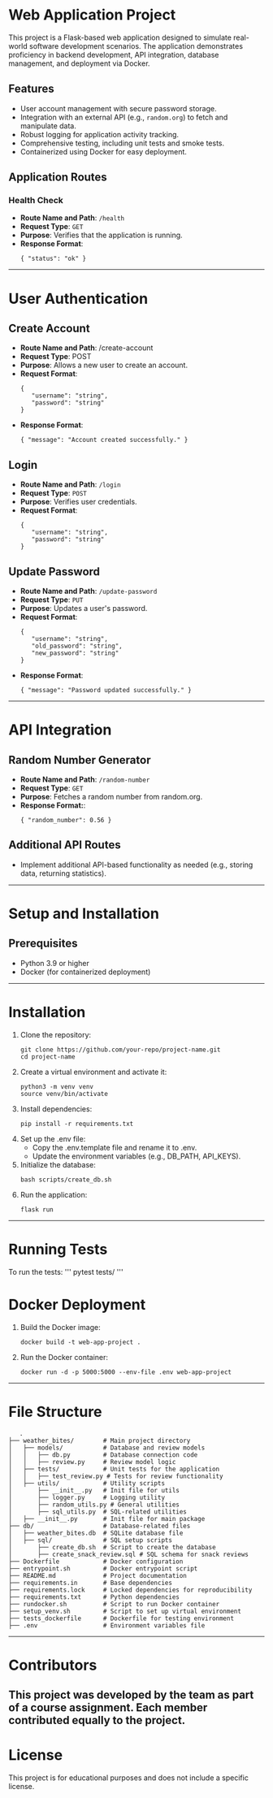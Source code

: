 # Web Application Project

This project is a Flask-based web application designed to simulate real-world software development scenarios. The application demonstrates proficiency in backend development, API integration, database management, and deployment via Docker.


## Features

- User account management with secure password storage.
- Integration with an external API (e.g., `random.org`) to fetch and manipulate data.
- Robust logging for application activity tracking.
- Comprehensive testing, including unit tests and smoke tests.
- Containerized using Docker for easy deployment.


## Application Routes

### Health Check
- **Route Name and Path**: `/health`
- **Request Type**: `GET`
- **Purpose**: Verifies that the application is running.
- **Response Format**: 
   ```
   { "status": "ok" }
   ```
---
# User Authentication
## Create Account
- **Route Name and Path**: /create-account
- **Request Type**: POST
- **Purpose**: Allows a new user to create an account.
- **Request Format**: 
   ```  
   {
      "username": "string",
      "password": "string"
   }
   ```
- **Response Format**: 
   ```
   { "message": "Account created successfully." }
   ```
## Login
- **Route Name and Path**: `/login`
- **Request Type**: `POST`
- **Purpose**: Verifies user credentials.
- **Request Format**:
   ```
   {
      "username": "string",
      "password": "string"
   }
   ```
## Update Password
- **Route Name and Path**: `/update-password`
- **Request Type**: `PUT`
- **Purpose**: Updates a user's password.
- **Request Format**: 
   ```
   {
      "username": "string",
      "old_password": "string",
      "new_password": "string"
   }
   ```
- **Response Format**: 
   ```
   { "message": "Password updated successfully." }
   ```
---
# API Integration
## Random Number Generator
- **Route Name and Path**: `/random-number`
- **Request Type**: `GET`
- **Purpose**: Fetches a random number from random.org.
- **Response Format:**: 
   ```
   { "random_number": 0.56 }
   ```
## Additional API Routes
- Implement additional API-based functionality as needed (e.g., storing data, returning statistics).
---
# Setup and Installation
## Prerequisites
- Python 3.9 or higher
- Docker (for containerized deployment)
---
# Installation
1. Clone the repository: 
   ```
   git clone https://github.com/your-repo/project-name.git
   cd project-name
   ```
2. Create a virtual environment and activate it:
   ```
   python3 -m venv venv
   source venv/bin/activate
   ```
3. Install dependencies:
   ```
   pip install -r requirements.txt
   ```
4. Set up the .env file:
   - Copy the .env.template file and rename it to .env.
   - Update the environment variables (e.g., DB_PATH, API_KEYS).
5. Initialize the database:
   ```
   bash scripts/create_db.sh
   ```
6. Run the application:
   ```
   flask run
   ```
---
# Running Tests
To run the tests:
   '''
   pytest tests/
   '''
# Docker Deployment
1. Build the Docker image:
   ```
   docker build -t web-app-project .
   ```
2. Run the Docker container:
   ```
   docker run -d -p 5000:5000 --env-file .env web-app-project
   ```
---
# File Structure
   ```
      .
   ├── weather_bites/        # Main project directory
   │   ├── models/           # Database and review models
   │   │   ├── db.py         # Database connection code
   │   │   ├── review.py     # Review model logic
   │   ├── tests/            # Unit tests for the application
   │   │   ├── test_review.py # Tests for review functionality
   │   ├── utils/            # Utility scripts
   │       ├── __init__.py   # Init file for utils
   │       ├── logger.py     # Logging utility
   │       ├── random_utils.py # General utilities
   │       ├── sql_utils.py  # SQL-related utilities
   │   ├── __init__.py       # Init file for main package
   ├── db/                   # Database-related files
   │   ├── weather_bites.db  # SQLite database file
   │   ├── sql/              # SQL setup scripts
   │       ├── create_db.sh  # Script to create the database
   │       ├── create_snack_review.sql # SQL schema for snack reviews
   ├── Dockerfile            # Docker configuration
   ├── entrypoint.sh         # Docker entrypoint script
   ├── README.md             # Project documentation
   ├── requirements.in       # Base dependencies
   ├── requirements.lock     # Locked dependencies for reproducibility
   ├── requirements.txt      # Python dependencies
   ├── rundocker.sh          # Script to run Docker container
   ├── setup_venv.sh         # Script to set up virtual environment
   ├── tests_dockerfile      # Dockerfile for testing environment
   ├── .env                  # Environment variables file
   ```
---
# Contributors
This project was developed by the team as part of a course assignment. Each member contributed equally to the project.
---
# License
This project is for educational purposes and does not include a specific license.
